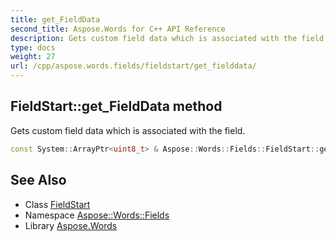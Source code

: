 ```yaml
---
title: get_FieldData
second_title: Aspose.Words for C++ API Reference
description: Gets custom field data which is associated with the field.
type: docs
weight: 27
url: /cpp/aspose.words.fields/fieldstart/get_fielddata/
---
```

## FieldStart::get_FieldData method


Gets custom field data which is associated with the field.

```cpp
const System::ArrayPtr<uint8_t> & Aspose::Words::Fields::FieldStart::get_FieldData() const
```

## See Also

* Class [FieldStart](../)
* Namespace [Aspose::Words::Fields](../../)
* Library [Aspose.Words](../../../)
